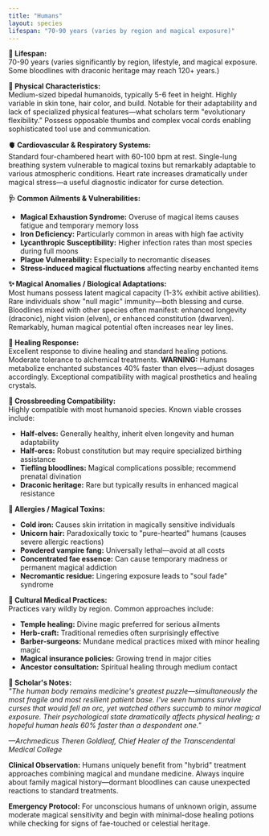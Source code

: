 ```yaml
---
title: "Humans"
layout: species
lifespan: "70-90 years (varies by region and magical exposure)"
---
```


**🧬 Lifespan:**  
70-90 years (varies significantly by region, lifestyle, and magical exposure. Some bloodlines with draconic heritage may reach 120+ years.)

**📏 Physical Characteristics:**  
Medium-sized bipedal humanoids, typically 5-6 feet in height. Highly variable in skin tone, hair color, and build. Notable for their adaptability and lack of specialized physical features—what scholars term "evolutionary flexibility." Possess opposable thumbs and complex vocal cords enabling sophisticated tool use and communication.

**🫀 Cardiovascular & Respiratory Systems:**  
Standard four-chambered heart with 60-100 bpm at rest. Single-lung breathing system vulnerable to magical toxins but remarkably adaptable to various atmospheric conditions. Heart rate increases dramatically under magical stress—a useful diagnostic indicator for curse detection.

**🩺 Common Ailments & Vulnerabilities:**  
- **Magical Exhaustion Syndrome:** Overuse of magical items causes fatigue and temporary memory loss
- **Iron Deficiency:** Particularly common in areas with high fae activity
- **Lycanthropic Susceptibility:** Higher infection rates than most species during full moons
- **Plague Vulnerability:** Especially to necromantic diseases
- **Stress-induced magical fluctuations** affecting nearby enchanted items

**✨ Magical Anomalies / Biological Adaptations:**  
Most humans possess latent magical capacity (1-3% exhibit active abilities). Rare individuals show "null magic" immunity—both blessing and curse. Bloodlines mixed with other species often manifest: enhanced longevity (draconic), night vision (elven), or enhanced constitution (dwarven). Remarkably, human magical potential often increases near ley lines.

**🧪 Healing Response:**  
Excellent response to divine healing and standard healing potions. Moderate tolerance to alchemical treatments. **WARNING:** Humans metabolize enchanted substances 40% faster than elves—adjust dosages accordingly. Exceptional compatibility with magical prosthetics and healing crystals.

**🥼 Crossbreeding Compatibility:**  
Highly compatible with most humanoid species. Known viable crosses include:
- **Half-elves:** Generally healthy, inherit elven longevity and human adaptability
- **Half-orcs:** Robust constitution but may require specialized birthing assistance
- **Tiefling bloodlines:** Magical complications possible; recommend prenatal divination
- **Draconic heritage:** Rare but typically results in enhanced magical resistance

**🧂 Allergies / Magical Toxins:**  
- **Cold iron:** Causes skin irritation in magically sensitive individuals
- **Unicorn hair:** Paradoxically toxic to "pure-hearted" humans (causes severe allergic reactions)
- **Powdered vampire fang:** Universally lethal—avoid at all costs
- **Concentrated fae essence:** Can cause temporary madness or permanent magical addiction
- **Necromantic residue:** Lingering exposure leads to "soul fade" syndrome

**🌿 Cultural Medical Practices:**  
Practices vary wildly by region. Common approaches include:
- **Temple healing:** Divine magic preferred for serious ailments
- **Herb-craft:** Traditional remedies often surprisingly effective
- **Barber-surgeons:** Mundane medical practices mixed with minor healing magic
- **Magical insurance policies:** Growing trend in major cities
- **Ancestor consultation:** Spiritual healing through medium contact

**📓 Scholar's Notes:**  
*"The human body remains medicine's greatest puzzle—simultaneously the most fragile and most resilient patient base. I've seen humans survive curses that would fell an orc, yet watched others succumb to minor magical exposure. Their psychological state dramatically affects physical healing; a hopeful human heals 60% faster than a despondent one."*

*—Archmedicus Theren Goldleaf, Chief Healer of the Transcendental Medical College*

**Clinical Observation:** Humans uniquely benefit from "hybrid" treatment approaches combining magical and mundane medicine. Always inquire about family magical history—dormant bloodlines can cause unexpected reactions to standard treatments.

**Emergency Protocol:** For unconscious humans of unknown origin, assume moderate magical sensitivity and begin with minimal-dose healing potions while checking for signs of fae-touched or celestial heritage.
